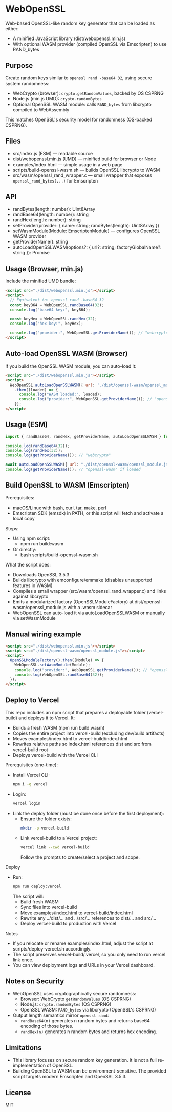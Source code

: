 WebOpenSSL
==========

Web-based OpenSSL-like random key generator that can be loaded as either:
- A minified JavaScript library (dist/webopenssl.min.js)
- With optional WASM provider (compiled OpenSSL via Emscripten) to use RAND_bytes

Purpose
-------
Create random keys similar to `openssl rand -base64 32`, using secure system randomness:
- WebCrypto (browser): `crypto.getRandomValues`, backed by OS CSPRNG
- Node.js (min.js UMD): `crypto.randomBytes`
- Optional OpenSSL WASM module: calls `RAND_bytes` from libcrypto compiled to WebAssembly

This matches OpenSSL's security model for randomness (OS-backed CSPRNG).

Files
-----
- src/index.js (ESM) — readable source
- dist/webopenssl.min.js (UMD) — minified build for browser or Node
- examples/index.html — simple usage in a web page
- scripts/build-openssl-wasm.sh — builds OpenSSL libcrypto to WASM
- src/wasm/openssl_rand_wrapper.c — small wrapper that exposes `openssl_rand_bytes(...)` for Emscripten

API
---
- randBytes(length: number): Uint8Array
- randBase64(length: number): string
- randHex(length: number): string
- setProvider(provider: { name: string; randBytes(length): Uint8Array })
- setWasmModule(Module: EmscriptenModule) — configures OpenSSL WASM provider
- getProviderName(): string
- autoLoadOpenSSLWASM(options?: { url?: string; factoryGlobalName?: string }): Promise<boolean>

Usage (Browser, min.js)
-----------------------
Include the minified UMD bundle:

```html
<script src="./dist/webopenssl.min.js"></script>
<script>
  // Equivalent to: openssl rand -base64 32
  const keyB64 = WebOpenSSL.randBase64(32);
  console.log("base64 key:", keyB64);

  const keyHex = WebOpenSSL.randHex(32);
  console.log("hex key:", keyHex);

  console.log("provider:", WebOpenSSL.getProviderName()); // "webcrypto" (default) or "openssl-wasm" if configured
</script>
```

Auto-load OpenSSL WASM (Browser)
--------------------------------
If you build the OpenSSL WASM module, you can auto-load it:

```html
<script src="./dist/webopenssl.min.js"></script>
<script>
  WebOpenSSL.autoLoadOpenSSLWASM({ url: './dist/openssl-wasm/openssl_module.js' })
    .then((loaded) => {
      console.log("WASM loaded:", loaded);
      console.log("provider:", WebOpenSSL.getProviderName()); // "openssl-wasm" if loaded
    });
</script>
```

Usage (ESM)
-----------
```js
import { randBase64, randHex, getProviderName, autoLoadOpenSSLWASM } from "./src/index.js";

console.log(randBase64(32));
console.log(randHex(32));
console.log(getProviderName()); // "webcrypto"

await autoLoadOpenSSLWASM({ url: "./dist/openssl-wasm/openssl_module.js" });
console.log(getProviderName()); // "openssl-wasm" if loaded
```

Build OpenSSL to WASM (Emscripten)
----------------------------------
Prerequisites:
- macOS/Linux with bash, curl, tar, make, perl
- Emscripten SDK (emsdk) in PATH, or this script will fetch and activate a local copy

Steps:
- Using npm script:
  - npm run build:wasm
- Or directly:
  - bash scripts/build-openssl-wasm.sh

What the script does:
- Downloads OpenSSL 3.5.3
- Builds libcrypto with emconfigure/emmake (disables unsupported features in WASM)
- Compiles a small wrapper (src/wasm/openssl_rand_wrapper.c) and links against libcrypto
- Emits a modularized factory (OpenSSLModuleFactory) at dist/openssl-wasm/openssl_module.js with a .wasm sidecar
- WebOpenSSL can auto-load it via autoLoadOpenSSLWASM or manually via setWasmModule

Manual wiring example
---------------------
```html
<script src="./dist/webopenssl.min.js"></script>
<script src="./dist/openssl-wasm/openssl_module.js"></script>
<script>
  OpenSSLModuleFactory().then((Module) => {
    WebOpenSSL.setWasmModule(Module);
    console.log("provider:", WebOpenSSL.getProviderName()); // "openssl-wasm"
    console.log(WebOpenSSL.randBase64(32));
  });
</script>
```

Deploy to Vercel
----------------
This repo includes an npm script that prepares a deployable folder (vercel-build) and deploys it to Vercel. It:
- Builds a fresh WASM (npm run build:wasm)
- Copies the entire project into vercel-build (excluding dev/build artifacts)
- Moves examples/index.html to vercel-build/index.html
- Rewrites relative paths so index.html references dist and src from vercel-build root
- Deploys vercel-build with the Vercel CLI

Prerequisites (one-time):
- Install Vercel CLI:
  ```bash
  npm i -g vercel
  ```
- Login:
  ```bash
  vercel login
  ```
- Link the deploy folder (must be done once before the first deployment):
  - Ensure the folder exists:
    ```bash
    mkdir -p vercel-build
    ```
  - Link vercel-build to a Vercel project:
    ```bash
    vercel link --cwd vercel-build
    ```
    Follow the prompts to create/select a project and scope.

Deploy
- Run:
  ```bash
  npm run deploy:vercel
  ```
  The script will:
  - Build fresh WASM
  - Sync files into vercel-build
  - Move examples/index.html to vercel-build/index.html
  - Rewrite any ../dist/... and ../src/... references to dist/... and src/...
  - Deploy vercel-build to production with Vercel

Notes
- If you relocate or rename examples/index.html, adjust the script at scripts/deploy-vercel.sh accordingly.
- The script preserves vercel-build/.vercel, so you only need to run vercel link once.
- You can view deployment logs and URLs in your Vercel dashboard.

Notes on Security
-----------------
- WebOpenSSL uses cryptographically secure randomness:
  - Browser: WebCrypto `getRandomValues` (OS CSPRNG)
  - Node.js: `crypto.randomBytes` (OS CSPRNG)
  - OpenSSL WASM: `RAND_bytes` via libcrypto (OpenSSL's CSPRNG)
- Output length semantics mirror `openssl rand`:
  - `randBase64(n)` generates n random bytes and returns base64 encoding of those bytes.
  - `randHex(n)` generates n random bytes and returns hex encoding.

Limitations
-----------
- This library focuses on secure random key generation. It is not a full re-implementation of OpenSSL.
- Building OpenSSL to WASM can be environment-sensitive. The provided script targets modern Emscripten and OpenSSL 3.5.3.

License
-------
MIT